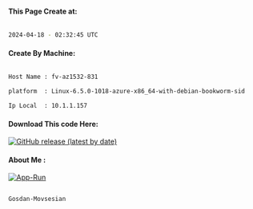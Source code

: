 
   
#### This Page Create at:

```bash

2024-04-18 - 02:32:45 UTC

```

#### Create By Machine:

```bash

Host Name : fv-az1532-831

platform  : Linux-6.5.0-1018-azure-x86_64-with-debian-bookworm-sid

Ip Local  : 10.1.1.157

```
#### Download This code Here:

[![GitHub release (latest by date)](https://img.shields.io/github/v/release/Gosdan-Movsesian/Gosdan?style=for-the-badge&label=Download)](https://github.com/Gosdan-Movsesian/Gosdan/releases) 

</p> 

#### About Me :

[![App-Run](https://github.com/Gosdan-Movsesian/Gosdan/actions/workflows/App-Run.yml/badge.svg)](https://github.com/Gosdan-Movsesian/Gosdan/actions/workflows/App-Run.yml)

```bash

Gosdan-Movsesian

```

